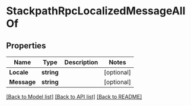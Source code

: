# StackpathRpcLocalizedMessageAllOf

## Properties

Name | Type | Description | Notes
------------ | ------------- | ------------- | -------------
**Locale** | **string** |  | [optional] 
**Message** | **string** |  | [optional] 

[[Back to Model list]](../README.md#documentation-for-models) [[Back to API list]](../README.md#documentation-for-api-endpoints) [[Back to README]](../README.md)


